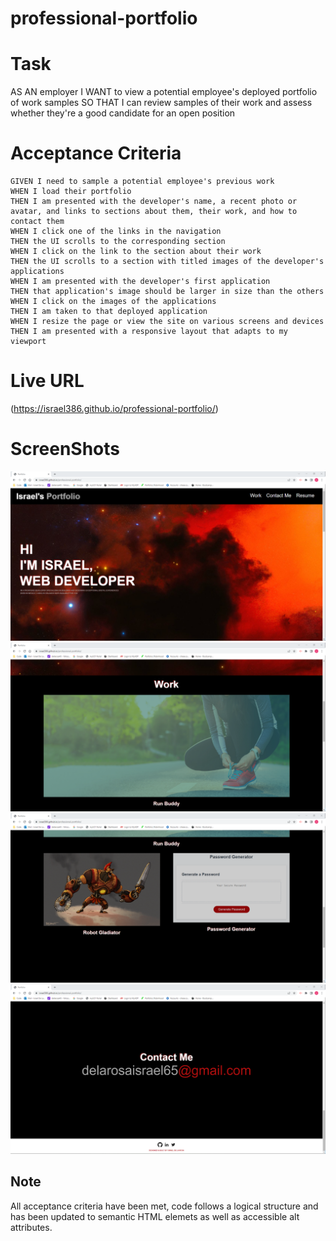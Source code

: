 # professional-portfolio


# Task 
AS AN employer
I WANT to view a potential employee's deployed portfolio of work samples
SO THAT I can review samples of their work and assess whether they're a good candidate for an open position

# Acceptance Criteria
    GIVEN I need to sample a potential employee's previous work
    WHEN I load their portfolio
    THEN I am presented with the developer's name, a recent photo or avatar, and links to sections about them, their work, and how to contact them
    WHEN I click one of the links in the navigation
    THEN the UI scrolls to the corresponding section
    WHEN I click on the link to the section about their work
    THEN the UI scrolls to a section with titled images of the developer's applications
    WHEN I am presented with the developer's first application
    THEN that application's image should be larger in size than the others
    WHEN I click on the images of the applications
    THEN I am taken to that deployed application
    WHEN I resize the page or view the site on various screens and devices
    THEN I am presented with a responsive layout that adapts to my viewport

# Live URL

(https://israel386.github.io/professional-portfolio/)

# ScreenShots

![screenshots](assets/images/screenshots/Screenshot%202022-05-01%20133637.png)
![screenshots](assets/images/screenshots/Screenshot%202022-05-01%20133700.png)
![screenshots](assets/images/screenshots/Screenshot%202022-05-01%20133709.png)
![screenshots](assets/images/screenshots/Screenshot%202022-05-01%20133720.png)

## Note
All acceptance criteria have been met, code follows a logical structure and has been updated to semantic HTML elemets as well as accessible alt attributes. 